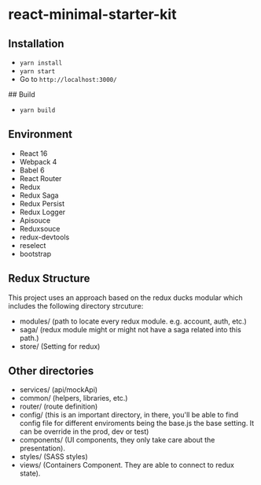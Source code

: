 # react-minimal-starter-kit

## Installation

* `yarn install`
* `yarn start`
* Go to `http://localhost:3000/`

## Build
* `yarn build`

## Environment

* React 16
* Webpack 4
* Babel 6
* React Router
* Redux
* Redux Saga
* Redux Persist
* Redux Logger
* Apisouce
* Reduxsouce
* redux-devtools
* reselect
* bootstrap

## Redux Structure
This project uses an approach based on the redux ducks modular which includes the following directory strcuture:

* modules/ (path to locate every redux module. e.g. account, auth, etc.)
* saga/ (redux module might or might not have a saga related into this path.)
* store/ (Setting for redux)

## Other directories
* services/ (api/mockApi)
* common/ (helpers, libraries, etc.)
* router/ (route definition)
* config/ (this is an important directory, in there, you'll be able to find config file for different enviroments being the base.js the base setting. It can be override in the prod, dev or test)
* components/ (UI components, they only take care about the presentation).
* styles/ (SASS styles)
* views/ (Containers Component. They are able to connect to redux state).



